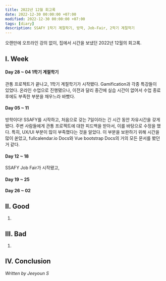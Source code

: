 ```yaml
---
title: 2022년 12월 회고록
date: 2022-12-30 00:00:00 +07:00
modified: 2022-12-30 00:00:00 +07:00
tags: [diary]
description: SSAFY 1학기 계절학기, 방학, Job-Fair, 2학기 계절학기
---
```


오랜만에 오프라인 강의 없이, 집에서 시간을 보냈던 2022년 12월의 회고록.

## I. Week
#### Day 28 ~ 04 1학기 계절학기
관통 프로젝트가 끝나고, 1학기 계절학기가 시작됐다. Gamification과 각종 특강들이 있었다.
온라인 수업으로 진행됐으나, 이전과 달리 중간에 실습 시간이 없어서 수업 종료 후에도 부족한 부분을 채우느라 바빴다.
#### Day 05 ~ 11 
방학이다! SSAFY를 시작하고, 처음으로 갖는 7일이라는 긴 시간 동안 자유시간을 갖게 됐다. 
주변 사람들에게 관통 프로젝트에 대한 피드백을 받아서, 이를 바탕으로 수정을 했다. 특히, UX/UI 부분이 많이 부족했다는 것을 알았다.
이 부분을 보완하기 위해 시간을 많이 쏟았고, fullcalendar.io Docs와 Vue bootstrap Docs의 거의 모든 문서를 봤던 거 같다.
#### Day 12 ~ 18 
SSAFY Job Fair가 시작됐고, 
#### Day 19 ~ 25

#### Day 26 ~ 02 


## II. Good
1.

## III. Bad
1. 

## IV. Conclusion


_Written by Jeeyoun S_
